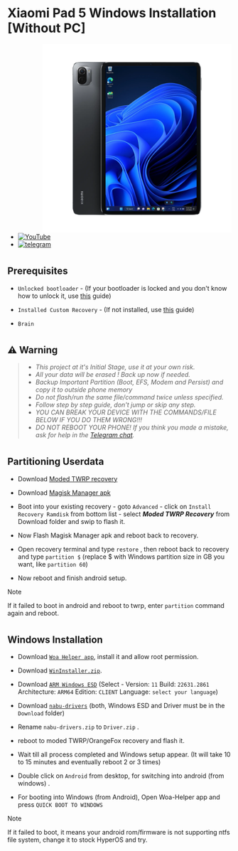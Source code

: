 # Xiaomi Pad 5 Windows Installation [Without PC]
<img align="right" src="nabu.png" width="425" alt="Windows 11 Running On A Xiaomi Pad 5">

- [![YouTube](https://github.com/Kumar-Jy/Windows-in-PocoF1-Without-PC/assets/20044626/3abc8b52-c5c6-4495-b623-d1312195d639)](https://youtu.be/)
- [![telegram](https://img.shields.io/badge/chat-telegram-brightgreen.svg?logo=telegram&style=flat-square)](https://t.me/WinInstaller)
#

## Prerequisites
- ```Unlocked bootloader``` - (If your bootloader is locked and you don't know how to unlock it, use [this](unlock-bootloader.md) guide)

- `Installed Custom Recovery` - (If not installed, use [this](TWRPInstallation.md) guide)

-  ```Brain```
#

## ⚠️ Warning
> - _This project at it's Initial Stage, use it at your own risk._
> - _All your data will be erased ! Back up now if needed._
> - _Backup Important Partition (Boot, EFS, Modem and Persist) and copy it to outside phone memory_
> - _Do not flash/run the same file/command twice unless specified._
> - _Follow step by step guide, don't jump or skip any step._
> - _YOU CAN BREAK YOUR DEVICE WITH THE COMMANDS/FILE BELOW IF YOU DO THEM WRONG!!!_
> - _DO NOT REBOOT YOUR PHONE! If you think you made a mistake, ask for help in the [Telegram chat](https://t.me/WinInstaller)._
#

## Partitioning Userdata 
- Download [Moded TWRP recovery](https://github.com/Kumar-Jy/Windows-in-NABU-Without-PC/releases/tag/Moded-TWRP-Recovery)
  
- Download [Magisk Manager apk](https://github.com/topjohnwu/Magisk/releases/download/v27.0/Magisk-v27.0.apk)
  
- Boot into your existing recovery - goto `Advanced` - click on `Install Recovery Ramdisk` from bottom list - select _**Moded TWRP Recovery**_ from Download folder and swip to flash it.
  
- Now Flash Magisk Manager apk and reboot back to recovery.
  
- Open recovery terminal and type `restore` , then reboot back to recovery and type `partition $` (replace $ with Windows partition size in GB you want, like `partition 60`)

  
- Now reboot and finish android setup.
  
> [!NOTE]
> If it failed to boot in android and reboot to twrp, enter `partition` command again and reboot.
#

## Windows Installation
- Download [`Woa Helper app`](https://github.com/Marius586/WoA-Helper-update/releases/tag/WOA), install it and allow root permission.
  
- Download [`WinInstaller.zip`](https://github.com/Kumar-Jy/Windows-in-NABU-Without-PC/releases/tag/Nabu-WinInstaller).
  
- Download [`ARM Windows ESD`](https://worproject.com/esd) (Select - Version:  `11` Build:  `22631.2861` Architecture:  `ARM64` Edition:  `CLIENT` Language:  `select your language`)

- Download [```nabu-drivers```](https://github.com/erdilS/Port-Windows-11-Xiaomi-Pad-5/releases/tag/Drivers) (both, Windows ESD and Driver must be in the `Download` folder)
  
- Rename `nabu-drivers.zip` to `Driver.zip` .
  
- reboot to moded TWRP/OrangeFox recovery and flash it.
  
- Wait till all process completed and Windows setup appear. (It will take 10 to 15 minutes and eventually reboot 2 or 3 times)

- Double click on `Android` from desktop, for switching into android (from windows) .

- For booting into Windows (from Android), Open Woa-Helper app and press `QUICK BOOT TO WINDOWS`

> [!NOTE]
> If it failed to boot, it means your android rom/firmware is not supporting ntfs file system, change it to stock HyperOS and try.
#

